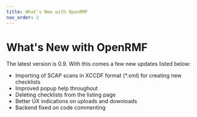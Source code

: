 ```yaml
---
title: What's New with OpenRMF
nav_order: 2
---
```


# What's New with OpenRMF

The latest version is 0.9. With this comes a few new updates listed below:
* Importing of SCAP scans in XCCDF format (*.xml) for creating new checklists
* Improved popup help throughout
* Deleting checklists from the listing page
* Better UX indications on uploads and downloads
* Backend fixed on code commenting